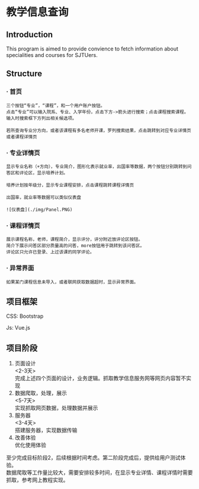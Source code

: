 教学信息查询
===========

## Introduction
This program is aimed to provide convience to fetch information about specialities and courses for SJTUers.

## Structure

### · 首页
    
    三个按钮“专业”，“课程”，和一个用户账户按钮。
    点击“专业”可以输入院系、专业、入学年份，点击下方->箭头进行搜索；点击课程搜索课程。输入时搜索框下方列出相关候选项。
    
    若所查询专业分方向，或者该课程有多名老师开课，罗列搜索结果，点击跳转到对应专业详情页或者课程详情页

### · 专业详情页
    
    显示专业名称（+方向），专业简介，图形化表示就业率，出国率等数据，两个按钮分别跳转到问答区和评论区，显示培养计划。
    
    培养计划按年级分，显示专业课程安排，点击课程跳转课程详情页
    
    出国率，就业率等数据可以类似仪表盘

    ![仪表盘](./img/Panel.PNG)

### · 课程详情页
    
    展示课程名称，老师，课程简介，显示评分，评分附近放评论区按钮。  
    简介下展示问答区部分质量高的问答，more按钮用于跳转到该问答区。  
    评论区只允许已登录、上过该课的同学评论。
    
### · 异常界面
    如果某门课程信息未导入，或者联网获取数据超时，显示异常界面。

## 项目框架
CSS: Bootstrap

Js: Vue.js

## 项目阶段
1. 页面设计  
    <2-3天>  
    完成上述四个页面的设计，业务逻辑。抓取教学信息服务网等网页内容暂不实现
2. 数据爬取，处理，展示  
    <5-7天>  
    实现抓取网页数据，处理数据并展示
3. 服务器  
    <3-4天>  
    搭建服务器，实现数据传输
4. 改善体验  
    优化使用体验


至少完成目标阶段2，后续根据时间考虑。第二阶段完成后，提供给用户测试体验。  
数据爬取等工作量比较大，需要安排较多时间，在显示专业详情、课程详情时需要抓取，参考网上教程实现。

